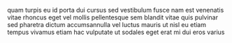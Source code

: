 quam turpis eu id porta dui cursus sed vestibulum fusce nam est venenatis vitae
rhoncus eget vel mollis pellentesque sem blandit vitae quis pulvinar sed
pharetra dictum accumsannulla vel luctus mauris ut nisl eu etiam tempus vivamus
etiam hac vulputate ut sodales eget erat mi dui eros varius